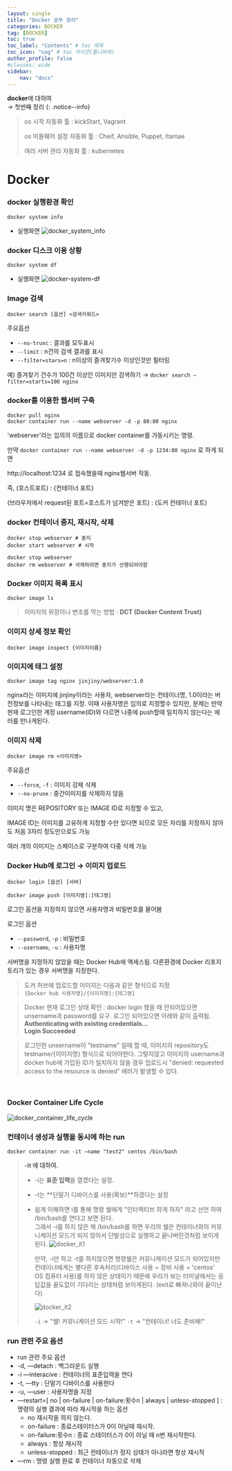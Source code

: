 ```yaml
---
layout: single
title: "Docker 공부 정리"
categories: DOCKER
tag: [DOCKER]
toc: true
toc_label: "Contents" # toc 제목
toc_icon: "cog" # toc 아이콘(톱니바퀴)
author_profile: false
#classes: wide
sidebar:
    nav: "docs"
---
```




**docker**에 대하여
<br> → 첫번째 정리
{: .notice--info}



> os 시작 자동화 툴 : kickStart, Vagrant
>
> os 미들웨어 설정 자동화 툴 : Cheif, Ansible, Puppet, Itamae
>
> 여러 서버 관리 자동화 툴 : kubernetes



# Docker

### docker 실행환경 확인

`docker system info`

- 실행화면
  ![docker_system_info](../../images/2022-10-13-docker-1/docker_system_info.png)




### docker 디스크 이용 상황

`docker system df`

- 실행화면
  ![docker-system-df](../../images/2022-10-13-docker-1/docker-system-df.png)



### Image 검색

`docker search [옵션] <검색키워드>`

주요옵션

- `--no-trunc` : 결과를 모두표시
- `--limit` : n건의 검색 결과를 표시
- `--filter=stars=n` : n이상의 즐겨찾기수 이상인것만 필터링

예) 즐겨찾기 건수가 100건 이상인 이미지만 검색하기 → `docker search —filter=starts=100 nginx`



### docker를 이용한 웹서버 구축

```shell
docker pull nginx
docker container run --name webserver -d -p 80:80 nginx
```

'webserver'라는 임의의 이름으로 docker container를 가동시키는 명령.

만약 `docker container run --name webserver -d -p 1234:80 nginx` 로 하게 되면

http://localhost:1234 로 접속했을때 nginx웹서버 작동.

즉, (호스트포트) : {컨테이너 포트}

(브라우저에서 request된 포트=호스트가 넘겨받은 포트) : (도커 컨테이너 포트)





### docker 컨테이너 중지, 재시작, 삭제

```shell
docker stop webserver # 중지
docker start webserver # 시작

docker stop webserver 
docker rm webserver # 삭제하려면 중지가 선행되어야함
```



### Docker 이미지 목록 표시

`docker image ls`



> 이미지의 위장이나 변조를 막는 방법 :  **DCT  (Docker Content Trust)**



### 이미지 상세 정보 확인

`docker image inspect {이미지이름}`



### 이미지에 태그 설정

`docker image tag nginx jinjiny/webserver:1.0`

nginx라는 이미지에 jinjiny이라는 사용자, webserver라는 컨테이너명, 1.0이라는 버전정보를 나타내는 태그를 지정. 이때 사용자명은 임의로 지정할수 있지만, 문제는 만약 현재 로그인한 계정 username(ID)와 다르면 나중에 push할때 일치하지 않는다는 에러를 만나게된다.



### 이미지 삭제

`docker image rm <이미지명>`

주요옵션

- `--force`, `-f` : 이미지 강제 삭제
- `--no-prune` : 중간이미지를 삭제하지 않음

이미지 명은 REPOSITORY 또는 IMAGE ID로 지정할 수 있고,

IMAGE ID는 이미지를 고유하게 지정할 수만 있다면 되므로 모든 자리를 지정하지 않아도 처음 3자리 정도만으로도 가능

여러 개의 이미지는 스페이스로 구분하여 다중 삭제 가능



### Docker Hub에 로그인 → 이미지 업로드

```shell
docker login [옵션] [서버]

docker image push [이미지명]:[태그명]
```

로그인 옵션을 지정하지 않으면 사용자명과 비밀번호를 물어봄

로그인 옵션

- `--password`, `-p` : 비밀번호
- `--username`, `-u` : 사용자명

서버명을 지정하지 않았을 때는 Docker Hub에 액세스됨. 다른환경에 Docker 리포지토리가 있는 경우 서버명을 지정한다.

> 도커 허브에 업로드할 이미지는 다음과 같은 형식으로 지정  
> `{Docker hub 사용자명}/{이미지명}:{태그명}`

> Docker 현재 로그인 상태 확인 : docker login 했을 때 안되어있으면 unsername과 password를 요구. 로그인 되어있으면 아래와 같이 출력됨.  
> **Authenticating with existing credentials...**  
> **Login Succeeded**

> 로그인한 unsername이 "testname" 일때 할 때, 이미지의 repository도 testname/{이미지명} 형식으로 되어야한다. 그렇지않고 이미지의 username과 docker hub에 가입된 ID가 일치하지 않을 경우 업로드시 "denied: requested access to the resource is denied" 에러가 발생할 수 있다.

<br>

### Docker Container Life Cycle

![docker_container_life_cycle](../../images/2022-10-13-docker-1/docker_container_life_cycle.png)



### 컨테이너 생성과 실행을 동시에 하는 run

`docker container run -it —name "test2" centos /bin/bash`

> **-it 에 대하여.**
>
> - -i는 **표준 입력**을 열겠다는 설정.
>
> - -t는 **단말기 디바이스를 사용(확보)**하겠다는 설정
>
> - 쉽게 이해하면 i를 통해 명령 쉘에게 "인터렉티브 하게 하자" 라고 선언 하여 /bin/bash를 연다고 보면 된다.  
>   그래서 -i를 하지 않은 채 /bin/bash를 하면 우리의 쉘은 컨테이너와의 커뮤니케이션 모드가 되지 않아서 단발성으로 실행하고 끝나버린것처럼 보이게 된다.
>   ![docker_it1](../../images/2022-10-13-docker-1/docker_it1.png)
>
>   만약, -i만 하고 -t를 하지않으면 명령쉘은 커뮤니케이션 모드가 되어있지만 컨테이너에게는 별다른 후속처리(디바이스 사용 = 장비 사용 = 'centos' OS 컴퓨터 사용)를 하지 않은 상태이기 때문에 우리가 보는 터미널에서는 응답값을 끝도없이 기다리는 상태처럼 보이게된다. (exit로 빠져나와야 끝이난다)
>
>   ![docker_it2](../../images/2022-10-13-docker-1/docker_it2.png)
>
>   
>
>   `-i` → "쉘! 커뮤니케이션 모드 시작!" `-t` → "컨테이너! 너도 준비해!"



### run 관련 주요 옵션

- run 관련 주요 옵션
- -d, —detach : 백그라운드 실행
- -i —interacive : 컨테이너의 표준입력을 연다
- -t, —tty : 단말기 디바이스를 사용한다
- -u, —user : 사용자명을 지정
- —restart=[ no | on-failure | on-failure:횟수n | always | unless-stopped ] : 명령의 실행 결과에 따라 재시작을 하는 옵션
  - no 재시작을 하지 않는다.
  - on-failure : 종료스테이터스가 0이 아닐때 재시작.
  - on-failure:횟수n : 종료 스테이터스가 0이 아닐 때 n번 재시작한다.
  - always : 항상 재시작
  - unless-stopped : 최근 컨테이너가 정지 상태가 아니라면 항상 재시작
- —rm : 명령 실행 완료 후 컨테이너 자동으로 삭제